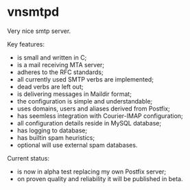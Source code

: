 vnsmtpd
=======

Very nice smtp server.

Key features:
* is small and written in C;
* is a mail receiving MTA server;
* adheres to the RFC standards;
* all currently used SMTP verbs are implemented;
* dead verbs are left out;
* is delivering messages in Maildir format;
* the configuration is simple and understandable;
* uses domains, users and aliases derived from Postfix;
* has seemless integration with Courier-IMAP configuration;
* all configuration details reside in MySQL database;
* has logging to database;
* has builtin spam heuristics;
* optional will use external spam databases.

Current status:
* is now in alpha test replacing my own Postfix server;
* on proven quality and reliability it will be published in beta.



